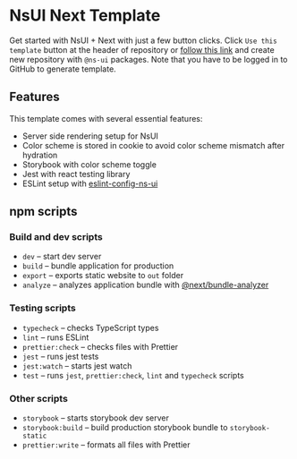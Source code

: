 # NsUI Next Template

Get started with NsUI + Next with just a few button clicks.
Click `Use this template` button at the header of repository or [follow this link](https://github.com/ns-uidev/ns-ui-next-template/generate) and
create new repository with `@ns-ui` packages. Note that you have to be logged in to GitHub to generate template.

## Features

This template comes with several essential features:

- Server side rendering setup for NsUI
- Color scheme is stored in cookie to avoid color scheme mismatch after hydration
- Storybook with color scheme toggle
- Jest with react testing library
- ESLint setup with [eslint-config-ns-ui](https://github.com/ns-uidev/eslint-config-ns-ui)

## npm scripts

### Build and dev scripts

- `dev` – start dev server
- `build` – bundle application for production
- `export` – exports static website to `out` folder
- `analyze` – analyzes application bundle with [@next/bundle-analyzer](https://www.npmjs.com/package/@next/bundle-analyzer)

### Testing scripts

- `typecheck` – checks TypeScript types
- `lint` – runs ESLint
- `prettier:check` – checks files with Prettier
- `jest` – runs jest tests
- `jest:watch` – starts jest watch
- `test` – runs `jest`, `prettier:check`, `lint` and `typecheck` scripts

### Other scripts

- `storybook` – starts storybook dev server
- `storybook:build` – build production storybook bundle to `storybook-static`
- `prettier:write` – formats all files with Prettier
